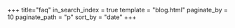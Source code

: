 +++
title="faq"
in_search_index = true
template = "blog.html"
paginate_by = 10
paginate_path = "p"
sort_by = "date"
+++
